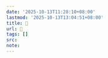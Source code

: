 ```yaml
---
date: '2025-10-13T11:28:10+08:00'
lastmod: '2025-10-13T13:04:51+08:00'
title: 󰛰
url: 󰛰
tags: []
src:
note:
---
```

